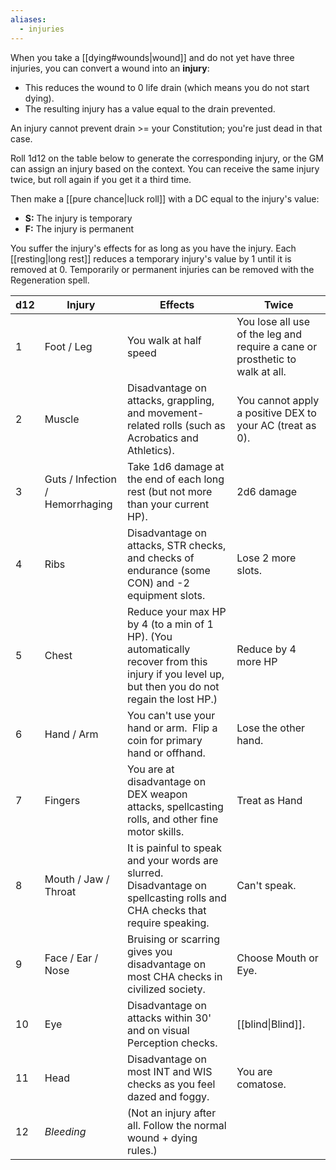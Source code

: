 ```yaml
---
aliases:
  - injuries
---
```

When you take a [[dying#wounds|wound]] and do not yet have three injuries, you can convert a wound into an **injury**: 

* This reduces the wound to 0 life drain (which means you do not start dying). 
* The resulting injury has a value equal to the drain prevented. 

An injury cannot prevent drain >= your Constitution; you're just dead in that case.

Roll 1d12 on the table below to generate the corresponding injury, or the GM can assign an injury based on the context. You can receive the same injury twice, but roll again if you get it a third time.

Then make a [[pure chance|luck roll]] with a DC equal to the injury's value: 

- **S:** The injury is temporary
- **F:** The injury is permanent

You suffer the injury's effects for as long as you have the injury. Each [[resting|long rest]] reduces a temporary injury's value by 1 until it is removed at 0. Temporarily or permanent injuries can be removed with the Regeneration spell. 

| d12 | Injury                          | Effects                                                                                                                                            | Twice                                                                        |
| --- | ------------------------------- | -------------------------------------------------------------------------------------------------------------------------------------------------- | ---------------------------------------------------------------------------- |
| 1   | Foot / Leg                      | You walk at half speed                                                                                                                             | You lose all use of the leg and require a cane or prosthetic to walk at all. |
| 2   | Muscle                          | Disadvantage on attacks, grappling, and movement-related rolls (such as Acrobatics and Athletics).                                                 | You cannot apply a positive DEX to your AC (treat as 0).                     |
| 3   | Guts / Infection / Hemorrhaging | Take 1d6 damage at the end of each long rest (but not more than your current HP).                                                                  | 2d6 damage                                                                   |
| 4   | Ribs                            | Disadvantage on attacks, STR checks, and checks of endurance (some CON) and -2 equipment slots.                                                    | Lose 2 more slots.                                                           |
| 5   | Chest                           | Reduce your max HP by 4 (to a min of 1 HP).  (You automatically recover from this injury if you level up, but then you do not regain the lost HP.) | Reduce by 4 more HP                                                          |
| 6   | Hand / Arm                      | You can't use your hand or arm.  Flip a coin for primary hand or offhand.                                                                          | Lose the other hand.                                                         |
| 7   | Fingers                         | You are at disadvantage on DEX weapon attacks, spellcasting rolls, and other fine motor skills.                                                    | Treat as Hand                                                                |
| 8   | Mouth / Jaw / Throat            | It is painful to speak and your words are slurred. Disadvantage on spellcasting rolls and CHA checks that require speaking.                        | Can't speak.                                                                 |
| 9   | Face / Ear / Nose               | Bruising or scarring gives you disadvantage on most CHA checks in civilized society.                                                               | Choose Mouth or Eye.                                                         |
| 10  | Eye                             | Disadvantage on attacks within 30' and on visual Perception checks.                                                                                | [[blind\|Blind]].                                                            |
| 11  | Head                            | Disadvantage on most INT and WIS checks as you feel dazed and foggy.                                                                               | You are comatose.                                                            |
| 12  | *Bleeding*                      | (Not an injury after all. Follow the normal wound + dying rules.)                                                                                  |                                                                              |
